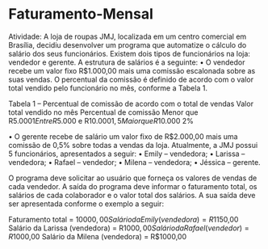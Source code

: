 # Faturamento-Mensal
Atividade:
A loja de roupas JMJ, localizada em um centro comercial em Brasília, decidiu desenvolver
um programa que automatize o cálculo do salário dos seus funcionários. Existem dois tipos
de funcionários na loja: vendedor e gerente. A estrutura de salários é a seguinte:
• O vendedor recebe um valor fixo R$1.000,00 mais uma comissão escalonada sobre
as suas vendas. O percentual da comissão é definido de acordo com o valor total
vendido pelo funcionário no mês, conforme a Tabela 1.

Tabela 1 – Percentual de comissão de acordo com o total de vendas
Valor total vendido no mês
Percentual de
comissão
Menor que R$5.000 1%
Entre R$5.000 e R$10.000 1,5%
Maior que R$10.000 2%

• O gerente recebe de salário um valor fixo de R$2.000,00 mais uma comissão de 0,5%
sobre todas a vendas da loja.
Atualmente, a JMJ possui 5 funcionários, apresentados a seguir:
• Emily – vendedora;
• Larissa – vendedora;
• Rafael – vendedor;
• Milena – vendedora;
• Jéssica – gerente.

O programa deve solicitar ao usuário que forneça os valores de vendas de cada vendedor. A
saída do programa deve informar o faturamento total, os salários de cada colaborador e o
valor total dos salários. A sua saída deve ser apresentada conforme o exemplo a seguir:

Faturamento total = $10000,00
Salário da Emily (vendedora) = R$1150,00
Salário da Larissa (vendedora) = R$1000,00
Salário da Rafael (vendedor) = R$1000,00
Salário da Milena (vendedora) = R$1000,00
